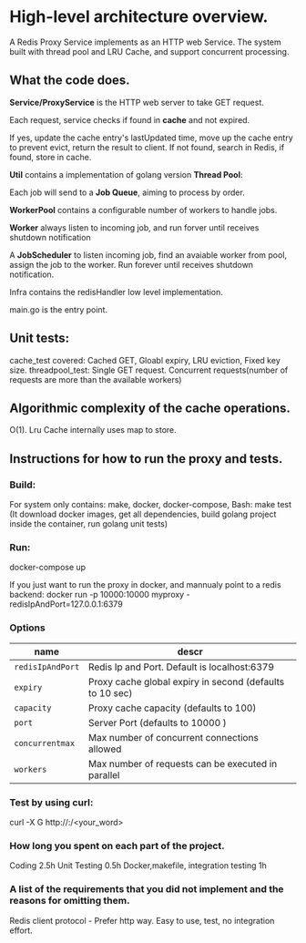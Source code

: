 # High-level architecture overview.
A Redis Proxy Service implements as an HTTP web Service.
The system built with thread pool and LRU Cache, and support concurrent processing.

## What the code does.
**Service/ProxyService** is the HTTP web server to take GET request. 

Each request, service checks if found in **cache** and not expired.

If yes, update the cache entry's lastUpdated time, move up the cache entry to prevent evict, return the result to client.
If not found, search in Redis, if found, store in cache.

**Util** contains a implementation of golang version **Thread Pool**:

Each job will send to a **Job Queue**, aiming to process by order.

**WorkerPool** contains a configurable number of workers to handle jobs.

**Worker** always listen to incoming job, and run forver until receives shutdown notification

A **JobScheduler** to listen incoming job, find an avaiable worker from pool, assign the job to the worker. Run forever until receives shutdown notification.

Infra contains the redisHandler low level implementation.

main.go is the entry point.

## Unit tests:
cache_test covered: Cached GET, Gloabl expiry, LRU eviction, Fixed key size.
threadpool_test: Single GET request. Concurrent requests(number of requests are more than the available workers)

## Algorithmic complexity of the cache operations.
O(1). Lru Cache internally uses map to store.


## Instructions for how to run the proxy and tests.
### Build:
For system only contains: make, docker, docker-compose, Bash:
make test
(It download docker images, get all dependencies, build golang project inside the container, run golang unit tests)

### Run:
docker-compose up

If you just want to run the proxy in docker, and mannualy point to a redis backend:
docker run -p 10000:10000 myproxy -redisIpAndPort=127.0.0.1:6379

### Options

| name | descr |
|---|---|
| `redisIpAndPort` | Redis Ip and Port. Default is localhost:6379 |
| `expiry` | Proxy cache global expiry in second (defaults to 10 sec) |
| `capacity` | Proxy cache capacity (defaults to 100) |
| `port` | Server Port (defaults to 10000 ) |
| `concurrentmax` | Max number of concurrent connections allowed |
| `workers` | Max number of requests can be executed in parallel |


### Test by using curl:
curl -X G http://<IP>:<Port>/<your_word>

### How long you spent on each part of the project.
Coding 2.5h
Unit Testing 0.5h
Docker,makefile, integration testing 1h

### A list of the requirements that you did not implement and the reasons for omitting them.
Redis client protocol - Prefer http way. Easy to use, test, no integration effort.



